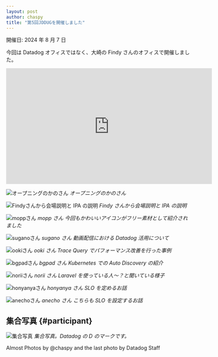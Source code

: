 ```yaml
---
layout: post
author: chaspy
title: "第5回JDDUGを開催しました"
---
```


開催日: 2024 年 8 月 7 日

今回は Datadog オフィスではなく、大崎の Findy さんのオフィスで開催しました。

<iframe width="560" height="315" src="https://www.youtube.com/embed/fIRJfce6KsY?si=nTtjgYOr3KlxrilO" title="YouTube video player" frameborder="0" allow="accelerometer; autoplay; clipboard-write; encrypted-media; gyroscope; picture-in-picture; web-share" referrerpolicy="strict-origin-when-cross-origin" allowfullscreen></iframe>

![オープニングのかのさん](/assets/images/meetup5_kano.jpg)
_オープニングのかのさん_

![Findyさんから会場説明と IPA の説明](/assets/images/meetup5_findy.jpg)
_Findy さんから会場説明と IPA の説明_

![moppさん](/assets/images/meetup5_mopp.jpg)
_mopp さん 今回もかわいいアイコンがフリー素材として紹介されました_

![suganoさん](/assets/images/meetup5_sugano.jpg)
_sugano さん 動画配信における Datadog 活用について_

![ookiさん](/assets/images/meetup5_ooki.jpg)
_ooki さん Trace Query でパフォーマンス改善を行った事例_

![bgpadさん](/assets/images/meetup5_bgpad.jpg)
_bgpad さん Kubernetes での Auto Discovery の紹介_

![noriiさん](/assets/images/meetup5_norii.jpg)
_norii さん Laravel を使っている人〜？と聞いている様子_

![honyanyaさん](/assets/images/meetup5_honyanya.jpg)
_honyanya さん SLO を定めるお話_

![anechoさん](/assets/images/meetup5_anecho108.jpg)
_anecho さん こちらも SLO を設定するお話_

## 集合写真 {#participant}

![集合写真](/assets/images/meetup5_all.jpg)
_集合写真。Datadog の D のマークです。_

Almost Photos by @chaspy and the last photo by Datadog Staff
